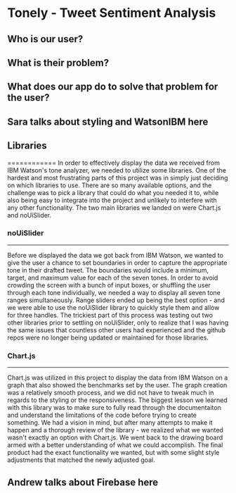 # Tonely - Tweet Sentiment Analysis

## Who is our user?

## What is their problem?

## What does our app do to solve that problem for the user?

## Sara talks about styling and WatsonIBM here

## Libraries
============
In order to effectively display the data we received from IBM Watson's tone analyzer, we needed to utilize some libraries. One of the hardest and most frustrating parts of this project was in simply just deciding on which libraries to use. There are so many available options, and the challenge was to pick a library that could do what you needed it to, while also being easy to integrate into the project and unlikely to interfere with any other functionality. The two main libraries we landed on were Chart.js and noUiSlider.

### noUiSlider
--------------
Before we displayed the data we got back from IBM Watson, we wanted to give the user a chance to set boundaries in order to capture the appropriate tone in their drafted tweet. The boundaries would include a minimum, target, and maximum value for each of the seven tones. In order to avoid crowding the screen with a bunch of input boxes, or shuffling the user through each tone individually, we needed a way to display all seven tone ranges simultaneously. Range sliders ended up being the best option - and we were able to use the noUiSlider library to quickly style them and allow for three handles. The trickiest part of this process was testing out two other libraries prior to settling on noUiSlider, only to realize that I was having the same issues that countless other users had experienced and the github repos were no longer being updated or maintained for those libraries. 

### Chart.js
------------
Chart.js was utilized in this project to display the data from IBM Watson on a graph that also showed the benchmarks set by the user. The graph creation was a relatively smooth process, and we did not have to tweak much in regards to the styling or the responsiveness. The biggest lesson we learned with this library was to make sure to fully read through the documentaiton and understand the limitations of the code before trying to create something. We had a vision in mind, but after many attempts to make it happen and a thorough review of the library - we realized what we wanted wasn't exactly an option with Chart.js. We went back to the drawing board armed with a better understanding of what we could accomplish. The final product had the exact functionality we wanted, but with some slight style adjustments that matched the newly adjusted goal.

## Andrew talks about Firebase here